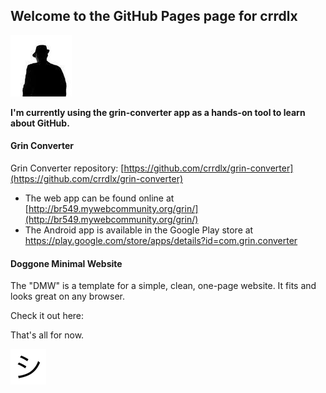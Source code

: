 ## Welcome to the GitHub Pages page for crrdlx
![crrdlx](https://raw.githubusercontent.com/crrdlx/crrdlx.github.io/master/images/crrdlx.jpg)

**I'm currently using the grin-converter app as a hands-on tool to learn about GitHub.**
#### Grin Converter

Grin Converter repository: [https://github.com/crrdlx/grin-converter](https://github.com/crrdlx/grin-converter)

* The web app can be found online at [http://br549.mywebcommunity.org/grin/](http://br549.mywebcommunity.org/grin/)
* The Android app is available in the Google Play store at <a href="https://play.google.com/store/apps/details?id=com.grin.converter">https://play.google.com/store/apps/details?id=com.grin.converter</a>

#### Doggone Minimal Website

The "DMW" is a template for a simple, clean, one-page website. It fits and looks great on any browser.

Check it out here: 

That's all for now.

![shi image](https://raw.githubusercontent.com/crrdlx/crrdlx.github.io/master/images/shi.png)

